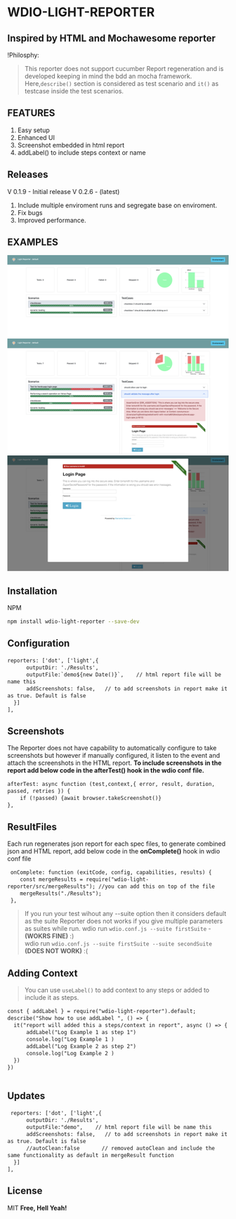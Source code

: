# WDIO-LIGHT-REPORTER

## Inspired by HTML and Mochawesome reporter

!Philosphy:

> This reporter does not support cucumber Report regeneration and is developed keeping in mind the bdd an mocha framework.
> Here,`describe()` section is considered as test scenario and `it()` as testcase inside the test scenarios.

## FEATURES

1. Easy setup
2. Enhanced UI
3. Screenshot embedded in html report
4. addLabel() to include steps context or name


## Releases
V 0.1.9 - Initial release
V 0.2.6 - (latest)
  1. Include multiple enviroment runs and segregate base on enviroment.
  2. Fix bugs
  3. Improved performance.


## EXAMPLES

![Example](./ReadME/example_1.png)
![Example](./ReadME/example_2.png)
![Example](./ReadME/example_3.png)

## Installation

NPM

```sh
npm install wdio-light-reporter --save-dev
```

## Configuration

```
reporters: ['dot', ['light',{
      outputDir: './Results',
      outputFile:`demo${new Date()}`,    // html report file will be name this 
      addScreenshots: false,   // to add screenshots in report make it as true. Default is false
  }]
],
```

## Screenshots

The Reporter does not have capability to automatically configure to take screenshots but however if manually configured, it listen to the event and attach the screenshots in the HTML report.
**To include screenshots in the report add below code in the afterTest() hook in the wdio conf file.**

```
afterTest: async function (test,context,{ error, result, duration, passed, retries }) {
    if (!passed) {await browser.takeScreenshot()}
},
```

## ResultFiles

Each run regenerates json report for each spec files, to generate combined json and HTML report, add below code in the **onComplete()** hook in wdio conf file

```
 onComplete: function (exitCode, config, capabilities, results) {
    const mergeResults = require("wdio-light-reporter/src/mergeResults"); //you can add this on top of the file
    mergeResults("./Results");
 },
```

> If you run your test wihout any --suite option then it considers default as the suite
> Reporter does not works if you give multiple parameters as suites while run.
> wdio run `wdio.conf.js --suite firstSuite` - **(WOKRS FINE)** :)  
>  wdio run `wdio.conf.js --suite firstSuite --suite secondSuite` **(DOES NOT WORK)** :(

## Adding Context

> You can use `useLabel()` to add context to any steps or added to include it as steps.

```
const { addLabel } = require("wdio-light-reporter").default;
describe("Show how to use addLabel ", () => {
  it("report will added this a steps/context in report", async () => {
      addLabel("Log Example 1 as step 1")
      console.log("Log Example 1 )
      addLabel("Log Example 2 as step 2")
      console.log("Log Example 2 )
  })
})


```
## Updates
```
 reporters: ['dot', ['light',{
      outputDir: './Results',
      outputFile:"demo",    // html report file will be name this 
      addScreenshots: false,   // to add screenshots in report make it as true. Default is false
      //autoClean:false       // removed autoClean and include the same functionality as default in mergeResult function
  }]
],
```
## License

MIT
**Free, Hell Yeah!**
